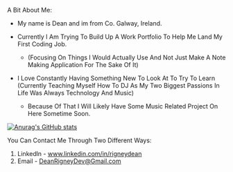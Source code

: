 A Bit About Me:
- My name is Dean and im from Co. Galway, Ireland.
  
- Currently I Am Trying To Build Up A Work Portfolio To Help Me Land My First Coding Job.
  - (Focusing On Things I Would Actually Use And Not Just Make A Note Making Application For The Sake Of It)
    
- I Love Constantly Having Something New To Look At To Try To Learn (Currently Teaching Myself How To DJ As My Two Biggest Passions In Life Was Always Technology And Music)
    - Because Of That I Will Likely Have Some Music Related Project On Here Sometime Soon.
 
[![Anurag's GitHub stats](https://github-readme-stats.vercel.app/api?username=Its-Ackarax)](https://github.com/anuraghazra/github-readme-stats)

You Can Contact Me Through Two Different Ways:
1) Linkedln - www.linkedin.com/in/rigneydean
2) Email - DeanRigneyDev@Gmail.com

<!---
Its-Ackarax/Its-Ackarax is a ✨ special ✨ repository because its `README.md` (this file) appears on your GitHub profile.
You can click the Preview link to take a look at your changes.
--->
